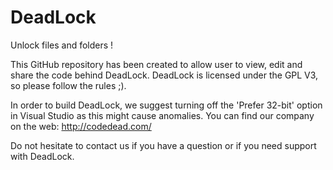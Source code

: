 # DeadLock
Unlock files and folders !

This GitHub repository has been created to allow user to view, edit and share the code behind DeadLock. DeadLock is licensed under
the GPL V3, so please follow the rules ;).

In order to build DeadLock, we suggest turning off the 'Prefer 32-bit' option in Visual Studio as this might cause anomalies.
You can find our company on the web:
http://codedead.com/

Do not hesitate to contact us if you have a question or if you need support with DeadLock.

